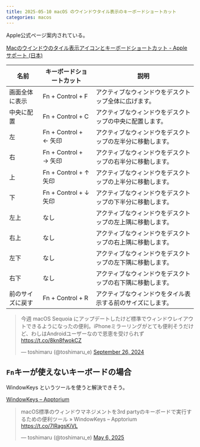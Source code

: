 ```yaml
---
title: 2025-05-10 macOS のウインドウタイル表示のキーボードショートカット
categories: macos
---
```


Apple公式ページ案内されている。

[Macのウインドウのタイル表示アイコンとキーボードショートカット - Apple サポート (日本)](https://support.apple.com/ja-jp/guide/mac-help/mchl9674d0b0/mac)

| 名前           | キーボードショートカット     | 説明     |
| ---- | ---- | ---- |
| 画面全体に表示 | Fn + Control + F              | アクティブなウィンドウをデスクトップ全体に広げます。             |
| 中央に配置     | Fn + Control + C              | アクティブなウィンドウをデスクトップの中央に配置します。         |
| 左             | Fn + Control + ← 矢印         | アクティブなウィンドウをデスクトップの左半分に移動します。       |
| 右             | Fn + Control + → 矢印         | アクティブなウィンドウをデスクトップの右半分に移動します。       |
| 上             | Fn + Control + ↑ 矢印         | アクティブなウィンドウをデスクトップの上半分に移動します。       |
| 下             | Fn + Control + ↓ 矢印         | アクティブなウィンドウをデスクトップの下半分に移動します。       |
| 左上           | なし                          | アクティブなウィンドウをデスクトップの左上隅に移動します。       |
| 右上           | なし                          | アクティブなウィンドウをデスクトップの右上隅に移動します。       |
| 左下           | なし                          | アクティブなウィンドウをデスクトップの左下隅に移動します。       |
| 右下           | なし                          | アクティブなウィンドウをデスクトップの右下隅に移動します。       |
| 前のサイズに戻す | Fn + Control + R            | アクティブなウィンドウをタイル表示する前のサイズにします。       |

<blockquote class="twitter-tweet"><p lang="ja" dir="ltr">今週 macOS Sequoia にアップデートしたけど標準でウィンドウレイアウトできるようになったの便利。iPhoneミラーリングがとても便利そうだけど、わしはAndroidユーザーなので恩恵を受けられず<a href="https://t.co/8kn8fwokCZ">https://t.co/8kn8fwokCZ</a></p>&mdash; toshimaru (@toshimaru_e) <a href="https://twitter.com/toshimaru_e/status/1839210428007854229?ref_src=twsrc%5Etfw">September 26, 2024</a></blockquote> <script async src="https://platform.twitter.com/widgets.js" charset="utf-8"></script>

## `Fn`キーが使えないキーボードの場合

WindowKeys というツールを使うと解決できそう。

[WindowKeys – Apptorium](https://www.apptorium.com/windowkeys)

<blockquote class="twitter-tweet"><p lang="ja" dir="ltr">macOS標準のウィンドウマネジメントを3rd partyのキーボードで実行するための便利ツール » WindowKeys – Apptorium <a href="https://t.co/7lRagsKiVL">https://t.co/7lRagsKiVL</a></p>&mdash; toshimaru (@toshimaru_e) <a href="https://twitter.com/toshimaru_e/status/1919659195521225048?ref_src=twsrc%5Etfw">May 6, 2025</a></blockquote>
